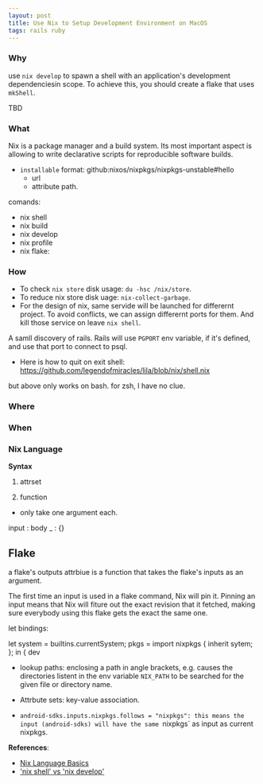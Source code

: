 ```yaml
---
layout: post
title: Use Nix to Setup Development Environment on MacOS
tags: rails ruby
---
```



### Why

use `nix develop` to spawn a shell with an application's development dependenciesin scope. To achieve this, you should create a flake that uses `mkShell`.


TBD

### What

Nix is a package manager and a build system. Its most important aspect is allowing to write declarative scripts for reproducible software builds.

- `installable` format: github:nixos/nixpkgs/nixpkgs-unstable#hello
  - url
  - attribute path.

comands:

- nix shell 
- nix build
- nix develop
- nix profile
- nix flake:

### How

- To check `nix store` disk usage: `du -hsc /nix/store`.
- To reduce nix store disk uage: `nix-collect-garbage`.
- For the design of nix, same servide will be launched for differernt project. To avoid conflicts, we can assign differernt ports for them. And kill those service on leave `nix shell`.


A samll discovery of rails. Rails will use `PGPORT` env variable, if it's defined, and use that port to connect to psql.

- Here is how to quit on exit shell: https://github.com/legendofmiracles/lila/blob/nix/shell.nix

but above only works on bash. for zsh, I have no clue.


### Where


### When


### Nix Language

**Syntax**

1. attrset

2. function
  - only take one argument each.

  input : body
  _ : {}


## Flake

a flake's outputs attrbiue is a function that takes the flake's inputs as an argument.

The first time an input is used in a flake command, Nix will pin it. Pinning an input means that Nix will fiture out the exact revision that it fetched, making sure everybody using this flake gets the exact the same one.

let bindings:

let
  system = builtins.currentSystem;
  pkgs = import nixpkgs { inherit sytem; };
in
{
  dev

- lookup paths: enclosing a path in angle brackets, e.g. <nixkpgs> causes the directories listent in the env variable `NIX_PATH` to be searched for the given file or directory name.

- Attrbute sets: key-value association.

- `android-sdks.inputs.nixpkgs.follows = "nixpkgs": this means the input (android-sdks) will have the same `nixpkgs` as input as current nixpkgs. 




**References**:

- [Nix Language Basics](https://nix.dev/tutorials/nix-language)
- ['nix shell' vs 'nix develop'](https://www.reddit.com/r/NixOS/comments/r15hx4/nix_shell_vs_nix_develop/)
